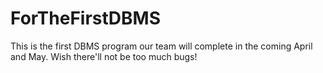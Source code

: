 # ForTheFirstDBMS
This is the first DBMS program our team will complete in the coming April and May. Wish there'll not be too much bugs!
